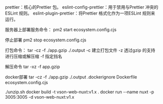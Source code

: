 prettier：核心的Prettier 包。﻿
eslint-config-prettier：用于禁用与Prettier 冲突的ESLint 规则。﻿
eslint-plugin-prettier：将Prettier 格式化作为一项ESLint 规则来运行。﻿

服务器上部署服务命令：
pm2 start ecosystem.config.cjs

停止部署
pm2 stop ecosystem.config.cjs

打包命令：
tar -cz -f  ./app.gzip ./.output
-c 建立打包文件
-z 透过gzip 的支持进行压缩或解压缩
-f 指定挡名

解压命令
tar -xz -f app.gzip

docker部署
tar -cz -f  ./app.gzip ./.output .dockerignore Dockerfile ecosystem.config.cjs

./unzip.sh
docker build -t vson-web-nuxt:v1.x . 
docker run --name nuxt -p 3005:3005 -d  vson-web-nuxt:v1.x